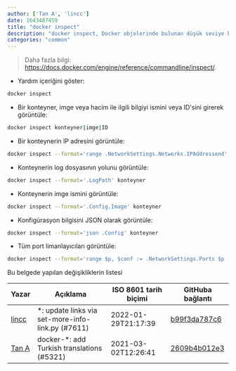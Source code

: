 ```yaml
---
author: ['Tan A', 'lincc']
date: 1643487459
title: "docker inspect"
description: "docker inspect, Docker objelerinde bulunan düşük seviye bilgiyi gösterir."
categories: "common"
---
```

> Daha fazla bilgi: <https://docs.docker.com/engine/reference/commandline/inspect/>.

- Yardım içeriğini göster:

```bash
docker inspect
```

- Bir konteyner, imge veya hacim ile ilgili bilgiyi ismini veya ID'sini girerek görüntüle:

```bash
docker inspect konteyner|imge|ID
```

- Bir konteynerin IP adresini görüntüle:

```bash
docker inspect --format='range .NetworkSettings.Networks.IPAddressend' konteyner
```

- Konteynerin log dosyasının yolunu görüntüle:

```bash
docker inspect --format='.LogPath' konteyner
```

- Konteynerin imge ismini görüntüle:

```bash
docker inspect --format='.Config.Image' konteyner
```

- Konfigürasyon bilgisini JSON olarak görüntüle:

```bash
docker inspect --format='json .Config' konteyner
```

- Tüm port limanlayıcıları görüntüle:

```bash
docker inspect --format='range $p, $conf := .NetworkSettings.Ports $p -> (index $conf 0).HostPort end' konteyner
```
Bu belgede yapılan değişikliklerin listesi


Yazar | Açıklama | ISO 8601 tarih biçimi | GitHuba bağlantı
------|-----|-----|-----
[lincc](mailto:46962923+blueskyson@users.noreply.github.com) | *: update links via set-more-info-link.py (#7611) | 2022-01-29T21:17:39 | [b99f3da787c6](https://github.com/tldr-pages/tldr/commit/b99f3da787c6f43a545b9cb5ebd8265b1367fbc4)
[Tan A](mailto:40173707+Yutyo@users.noreply.github.com) | docker-*: add Turkish translations (#5321) | 2021-03-02T12:26:41 | [2609b4b012e3](https://github.com/tldr-pages/tldr/commit/2609b4b012e3a528f8cc86201956fab27c7f72b2)

